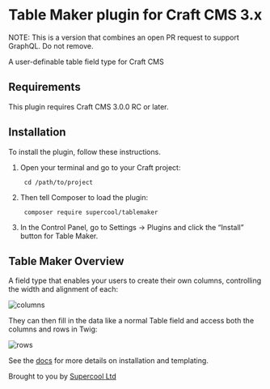 # Table Maker plugin for Craft CMS 3.x

NOTE: This is a version that combines an open PR request to support GraphQL. Do not remove.

A user-definable table field type for Craft CMS

## Requirements

This plugin requires Craft CMS 3.0.0 RC or later.

## Installation

To install the plugin, follow these instructions.

1. Open your terminal and go to your Craft project:

        cd /path/to/project

2. Then tell Composer to load the plugin:

        composer require supercool/tablemaker

3. In the Control Panel, go to Settings → Plugins and click the “Install” button for Table Maker.

## Table Maker Overview

A field type that enables your users to create their own columns, controlling the width and alignment of each:

![columns](http://s3-eu-west-1.amazonaws.com/supercoolplugins/Table-Maker/columns.jpg)

They can then fill in the data like a normal Table field and access both the columns and rows in Twig:

![rows](http://s3-eu-west-1.amazonaws.com/supercoolplugins/Table-Maker/rows.jpg)

See the [docs](http://plugins.supercooldesign.co.uk/plugin/table-maker/docs) for more details on installation and templating.

Brought to you by [Supercool Ltd](http://www.supercooldesign.co.uk/)

